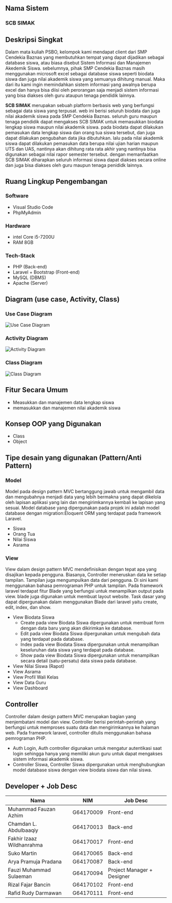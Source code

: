 ## Nama Sistem
### SCB SIMAK


## Deskripsi Singkat
Dalam mata kuliah PSBO, kelompok kami mendapat client dari SMP Cendekia Baznas yang membutuhkan tempat yang dapat dijadikan sebagai database siswa, atau biasa disebut Sistem Informasi dan Manajemen Akedemik Siswa. sebelumnya, pihak SMP Cendekia Baznas masih menggunakan microsoft excel sebagai database siswa seperti biodata siswa dan juga nilai akademik siswa yang semuanya dihitung manual. Maka dari itu kami ingin memindahkan sistem informasi yang awalnya berupa excel dan hanya bisa diisi oleh perorangan saja menjadi sistem informasi yang bisa diakses oleh guru ataupun tenaga pendidik lainnya.

**SCB SIMAK** merupakan sebuah platform berbasis web yang berfungsi sebagai data siswa yang terpusat. web ini berisi seluruh biodata dan juga nilai akademik siswa pada SMP Cendekia Baznas. seluruh guru maupun tenaga pendidik dapat mengakses SCB SIMAK untuk memasukkan biodata lengkap siswa maupun nilai akademik siswa. pada biodata dapat dilakukan pemasukan data lengkap siswa dan orang tua siswa tersebut, dan juga dapat dilakukan pengubahan data jika dibutuhkan. lalu pada nilai akademik siswa dapat dilakukan pemasukan data berupa nilai ujian harian maupun UTS dan UAS, nantinya akan dihitung rata rata akhir yang nantinya bisa digunakan sebagai nilai rapor semester tersebut. dengan memanfaatkan SCB SIMAK diharapkan seluruh informasi siswa dapat diakses secara online dan juga bisa diakses oleh guru maupun tenaga penididk lainnya.

## Ruang Lingkup Pengembangan
### Software
- Visual Studio Code
- PhpMyAdmin

### Hardware
- intel Core i5-7200U
- RAM 8GB

### Tech-Stack
- PHP (Back-end)
- Laravel + Bootstrap (Front-end)
- MySQL (DBMS)
- Apache (Server)

## Diagram (use case, Activity, Class)
### Use Case Diagram
![Use Case Diagram](https://user-images.githubusercontent.com/38348341/82389958-9d531c00-9a67-11ea-9cf9-36b993ac625c.png)

### Activity Diagram
![Activity Diagram](https://user-images.githubusercontent.com/38348341/82389953-9af0c200-9a67-11ea-8809-520982a7ec71.png)

### Class Diagram
![Class Diagram](https://user-images.githubusercontent.com/38348341/82389956-9cba8580-9a67-11ea-9caf-936723f18100.png)

## Fitur Secara Umum
- Measukkan dan manajemen data lengkap siswa
- memasukkan dan manajemen nilai akademik siswa

## Konsep OOP yang Digunakan
- Class
- Object

## Tipe desain yang digunakan (Pattern/Anti Pattern)
### Model
Model pada design pattern MVC bertanggung jawab untuk mengambil data dan mengubahnya menjadi data yang lebih bermakna yang dapat dikelola oleh lapisan aplikasi yang lain dan mengirimkannya kembali ke lapisan yang sesuai. Model database yang dipergunakan pada projek ini adalah model database dengan migration:Eloquent ORM yang terdapat pada framework Laravel.
- Siswa 
- Orang Tua
- Nilai Siswa
- Asrama 
 
### View
View dalam design pattern MVC mendefinisikan dengan tepat apa yang disajikan kepada pengguna. Biasanya, Controller meneruskan data ke setiap tampilan. Tampilan juga mengumpulkan data dari pengguna. Di sini kami menggunakan bahasa pemrograman PHP untuk tampilan. Pada framework laravel terdapat fitur Blade yang berfungsi untuk menampilkan output pada view. blade juga digunakan untuk membuat layout website. Task dasar yang dapat dipergunakan dalam menggunakan Blade dari laravel yaitu create, edit, index, dan show.  
- View Biodata Siswa
  - Create pada view Biodata Siswa dipergunakan untuk membuat form dengan data baru yang akan dikirimkan ke database.
  - Edit pada view Biodata Siswa dipergunakan untuk mengubah data yang terdapat pada database.
  - Index pada view Biodata Siswa dipergunakan untuk menampilkan keseluruhan data siswa yang terdapat pada database.
  - Show pada view Biodata Siswa dipergunakan untuk menampilkan secara detail (satu-persatu) data siswa pada database. 
- View Nilai Siswa (Rapot)
- View Asrama
- View Profil Wali Kelas
- View Data Guru
- View Dashboard 
 
 
## Controller
Controller dalam design pattern MVC merupakan bagian yang menjembatani model dan view. Controller berisi perintah-perintah yang berfungsi untuk memproses suatu data dan mengirimkannya ke halaman web. Pada framework laravel, controller ditulis menggunakan bahasa pemrograman PHP.
- Auth Login, Auth controller digunakan untuk mengatur autentikasi saat login sehingga hanya yang memiliki akun guru untuk dapat mengakses sistem informasi akademik siswa. 
- Controller Siswa, Controller Siswa dipergunakan untuk menghubungkan model database siswa dengan view biodata siswa dan nilai siswa.  

## Developer + Job Desc
| Nama | NIM | Job Desc |
|---	|---	|---	|
| Muhammad Fauzan Azhim | G64170009 | Front-end |
| Chamdan L. Abdulbaaqiy | G64170013 | Back-end | 
| Fakhir Izaaz Wildhanrahma | G64170017 | Front-end | 
| Suko Martin | G64170065 | Back-end |
| Arya Pramuja Pradana | G64170087 | Back-end |
| Fauzi Muhammad Sulaeman | G64170094 | Project Manager + Designer |
| Rizal Fajar Bancin | G64170102 | Front-end |
| Rafid Rudy Darmawan | G64170111 | Front-end |
